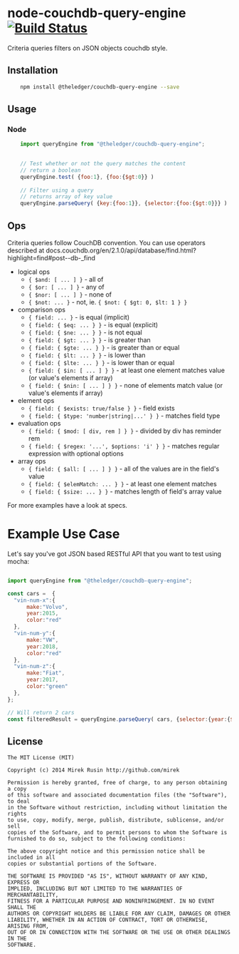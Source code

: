 
# node-couchdb-query-engine [![Build Status](https://travis-ci.org/wearetheledger/node-couchdb-query-engine.svg?branch=master)](https://travis-ci.org/wearetheledger/node-couchdb-query-engine)

Criteria queries filters on JSON objects couchdb style.

## Installation
```bash
    npm install @theledger/couchdb-query-engine --save
```

## Usage

### Node
```javascript
    import queryEngine from "@theledger/couchdb-query-engine";

    
    // Test whether or not the query matches the content
    // return a boolean
    queryEngine.test( {foo:1}, {foo:{$gt:0}} )
    
    // Filter using a query
    // returns array of key value
    queryEngine.parseQuery( {key:{foo:1}}, {selector:{foo:{$gt:0}}} )
```

## Ops

Criteria queries follow CouchDB convention. You can use operators described at docs.couchdb.org/en/2.1.0/api/database/find.html?highlight=find#post--db-_find

* logical ops
  * `{ $and: [ ... ] }` - all of
  * `{ $or: [ ... ] }` - any of
  * `{ $nor: [ ... ] }` - none of
  * `{ $not: ... }` - not, ie. `{ $not: { $gt: 0, $lt: 1 } }`
* comparison ops
  * `{ field: ... }` - is equal (implicit)
  * `{ field: { $eq: ... } }` - is equal (explicit)
  * `{ field: { $ne: ... } }` - is not equal
  * `{ field: { $gt: ... } }` - is greater than
  * `{ field: { $gte: ... } }` - is greater than or equal
  * `{ field: { $lt: ... } }` - is lower than
  * `{ field: { $lte: ... } }` - is lower than or equal
  * `{ field: { $in: [ ... ] } }` - at least one element matches value (or value's elements if array)
  * `{ field: { $nin: [ ... ] } }` - none of elements match value (or value's elements if array)
* element ops
  * `{ field: { $exists: true/false } }` - field exists
  * `{ field: { $type: 'number|string|...' } }` - matches field type
* evaluation ops
  * `{ field: { $mod: [ div, rem ] } }` - divided by div has reminder rem
  * `{ field: { $regex: '...', $options: 'i' } }` - matches regular expression with optional options
* array ops
  * `{ field: { $all: [ ... ] } }` - all of the values are in the field's value
  * `{ field: { $elemMatch: ... } }` - at least one element matches
  * `{ field: { $size: ... } }` - matches length of field's array value

For more examples have a look at specs.

# Example Use Case

Let's say you've got JSON based RESTful API that you want to test using mocha:
```javascript

import queryEngine from "@theledger/couchdb-query-engine";

const cars =  {
  "vin-num-x":{
      make:"Volvo",
      year:2015,
      color:"red"
  }, 
  "vin-num-y":{
      make:"VW",
      year:2018,
      color:"red"
  }, 
  "vin-num-z":{
      make:"Fiat",
      year:2017,
      color:"green"
  }, 
};

// Will return 2 cars
const filteredResult = queryEngine.parseQuery( cars, {selector:{year:{$gt:2016}}} )
```

## License

    The MIT License (MIT)

    Copyright (c) 2014 Mirek Rusin http://github.com/mirek

    Permission is hereby granted, free of charge, to any person obtaining a copy
    of this software and associated documentation files (the "Software"), to deal
    in the Software without restriction, including without limitation the rights
    to use, copy, modify, merge, publish, distribute, sublicense, and/or sell
    copies of the Software, and to permit persons to whom the Software is
    furnished to do so, subject to the following conditions:

    The above copyright notice and this permission notice shall be included in all
    copies or substantial portions of the Software.

    THE SOFTWARE IS PROVIDED "AS IS", WITHOUT WARRANTY OF ANY KIND, EXPRESS OR
    IMPLIED, INCLUDING BUT NOT LIMITED TO THE WARRANTIES OF MERCHANTABILITY,
    FITNESS FOR A PARTICULAR PURPOSE AND NONINFRINGEMENT. IN NO EVENT SHALL THE
    AUTHORS OR COPYRIGHT HOLDERS BE LIABLE FOR ANY CLAIM, DAMAGES OR OTHER
    LIABILITY, WHETHER IN AN ACTION OF CONTRACT, TORT OR OTHERWISE, ARISING FROM,
    OUT OF OR IN CONNECTION WITH THE SOFTWARE OR THE USE OR OTHER DEALINGS IN THE
    SOFTWARE.